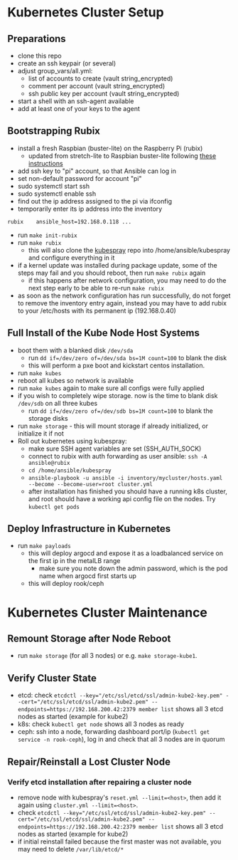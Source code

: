 # Kubernetes Cluster Setup

## Preparations

* clone this repo
* create an ssh keypair (or several)
* adjust group\_vars/all.yml:
  * list of accounts to create (vault string\_encrypted)
  * comment per account (vault string\_encrypted)
  * ssh public key per account (vault string\_encrypted)
* start a shell with an ssh-agent available
* add at least one of your keys to the agent

## Bootstrapping Rubix

* install a fresh Raspbian (buster-lite) on the Raspberry Pi (rubix)
  * updated from stretch-lite to Raspbian buster-lite following 
    [these instructions](https://pimylifeup.com/upgrade-raspbian-stretch-to-raspbian-buster/)
* add ssh key to "pi" account, so that Ansible can log in
* set non-default password for account "pi"
* sudo systemctl start ssh
* sudo systemctl enable ssh
* find out the ip address assigned to the pi via ifconfig
* temporarily enter its ip address into the inventory
```
rubix    ansible_host=192.168.0.118 ...
```
* run ```make init-rubix```
* run ```make rubix```
  * this will also clone the [kubespray](https://github.com/kubernetes-sigs/kubespray) repo 
    into /home/ansible/kubespray and configure everything in it
* if a kernel update was installed during package update, some of the
  steps may fail and you should reboot, then run ```make rubix``` again
  * if this happens after network configuration, you may need to do the 
    next step early to be able to re-run ```make rubix``` 
* as soon as the network configuration has run successfully, 
  do not forget to remove the inventory entry again, instead
  you may have to add rubix to your /etc/hosts with its permanent ip
  (192.168.0.40)

## Full Install of the Kube Node Host Systems

* boot them with a blanked disk `/dev/sda`
    * run `dd if=/dev/zero of=/dev/sda bs=1M count=100` to blank the disk 
    * this will perform a pxe boot and kickstart centos installation.
* run ```make kubes```
* reboot all kubes so network is available
* run ```make kubes``` again to make sure all configs were fully applied
* if you wish to completely wipe storage. now is the time to blank disk `/dev/sdb` on all three kubes
    * run `dd if=/dev/zero of=/dev/sdb bs=1M count=100` to blank the storage disks
* run ```make storage``` - this will mount storage if already initialized, or initialize it if not
* Roll out kubernetes using kubespray:
    * make sure SSH agent variables are set (SSH_AUTH_SOCK)
    * connect to rubix with auth forwarding as user ansible: `ssh -A ansible@rubix`
    * `cd /home/ansible/kubespray`
    * `ansible-playbook -u ansible -i inventory/mycluster/hosts.yaml  --become --become-user=root cluster.yml`
    * after installation has finished you should have a running k8s cluster, and root should have
      a working api config file on the nodes. Try `kubectl get pods`

## Deploy Infrastructure in Kubernetes

* run ```make payloads```
    * this will deploy argocd and expose it as a loadbalanced service on the first ip in the metalLB range
        * make sure you note down the admin password, which is the pod name when argocd first starts up
    * this will deploy rook/ceph



# Kubernetes Cluster Maintenance

## Remount Storage after Node Reboot

* run ```make storage``` (for all 3 nodes) or e.g. ```make storage-kube1```.

## Verify Cluster State

* etcd: check `etcdctl --key="/etc/ssl/etcd/ssl/admin-kube2-key.pem" --cert="/etc/ssl/etcd/ssl/admin-kube2.pem" --endpoints=https://192.168.200.42:2379 member list`
  shows all 3 etcd nodes as started (example for kube2)
* k8s: check `kubectl get node` shows all 3 nodes as ready
* ceph: ssh into a node, forwarding dashboard port/ip (`kubectl get service -n rook-ceph`), log in and check that all 3
  nodes are in quorum

## Repair/Reinstall a Lost Cluster Node

### Verify etcd installation after repairing a cluster node

* remove node with kubespray's `reset.yml --limit=<host>`, then add it again using `cluster.yml --limit=<host>`.
* check `etcdctl --key="/etc/ssl/etcd/ssl/admin-kube2-key.pem" --cert="/etc/ssl/etcd/ssl/admin-kube2.pem" --endpoints=https://192.168.200.42:2379 member list`
  shows all 3 etcd nodes as started (example for kube2)
* if initial reinstall failed because the first master was not available, you may need to delete `/var/lib/etcd/*` 
